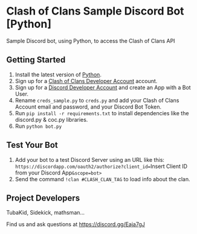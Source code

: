 # Clash of Clans Sample Discord Bot [Python]
Sample Discord bot, using Python, to access the Clash of Clans API

## Getting Started
1. Install the latest version of [Python](https://www.python.org/).
1. Sign up for a [Clash of Clans Developer Account](https://developer.clashofclans.com/#/) account.
1. Sign up for a [Discord Developer Account](https://discordapp.com/developers) and create an App with a Bot User.
1. Rename `creds_sample.py` to `creds.py` and add your Clash of Clans Account email and password, and your Discord Bot Token.
1. Run `pip install -r requirements.txt` to install dependencies like the discord.py & coc.py libraries.
1. Run `python bot.py`

## Test Your Bot
1. Add your bot to a test Discord Server using an URL like this:
`https://discordapp.com/oauth2/authorize?client_id=`Insert Client ID from your Discord App`&scope=bot>`
1. Send the command `!clan #CLASH_CLAN_TAG` to load info about the clan. 

## Project Developers
TubaKid, Sidekick, mathsman...

Find us and ask questions at https://discord.gg/Eaja7gJ